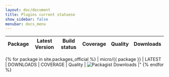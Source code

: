 ```yaml
---
layout: doc/document
title: Plugins current statuese
show_sidebar: false
menubar: docs_menu
---
```


| Package      | Latest Version | Build status | Coverage | Quality | Downloads |
|--------------|----------------|--------------|----------|---------|-----------|
{% for package in site.packages_official %}
| micro/{{ package }} | LATEST | DOWNLOADS | COVERAGE | Quality | ![Packagist Downloads](https://img.shields.io/packagist/dm/micro/{{package}}?label=installs) |"
{% endfor %}
